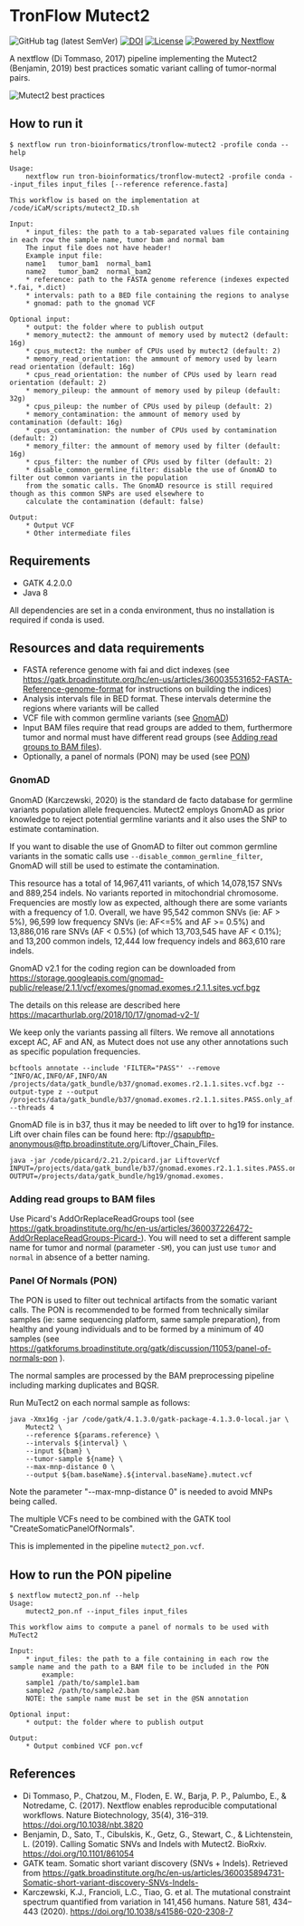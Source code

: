 # TronFlow Mutect2

![GitHub tag (latest SemVer)](https://img.shields.io/github/v/release/tron-bioinformatics/tronflow-mutect2?sort=semver)
[![DOI](https://zenodo.org/badge/355860788.svg)](https://zenodo.org/badge/latestdoi/355860788)
[![License](https://img.shields.io/badge/license-MIT-green)](https://opensource.org/licenses/MIT)
[![Powered by Nextflow](https://img.shields.io/badge/powered%20by-Nextflow-orange.svg?style=flat&colorA=E1523D&colorB=007D8A)](https://www.nextflow.io/)

A nextflow (Di Tommaso, 2017) pipeline implementing the Mutect2 (Benjamin, 2019) best practices somatic variant calling of tumor-normal pairs.

![Mutect2 best practices](https://drive.google.com/uc?id=1rDDE0v_F2YCeXfQnS00w0MY3cAGQvfho)


## How to run it

```
$ nextflow run tron-bioinformatics/tronflow-mutect2 -profile conda --help

Usage:
    nextflow run tron-bioinformatics/tronflow-mutect2 -profile conda --input_files input_files [--reference reference.fasta]

This workflow is based on the implementation at /code/iCaM/scripts/mutect2_ID.sh

Input:
    * input_files: the path to a tab-separated values file containing in each row the sample name, tumor bam and normal bam
    The input file does not have header!
    Example input file:
    name1	tumor_bam1	normal_bam1
    name2	tumor_bam2	normal_bam2
    * reference: path to the FASTA genome reference (indexes expected *.fai, *.dict)
    * intervals: path to a BED file containing the regions to analyse
    * gnomad: path to the gnomad VCF
    
Optional input:
    * output: the folder where to publish output
    * memory_mutect2: the ammount of memory used by mutect2 (default: 16g)
    * cpus_mutect2: the number of CPUs used by mutect2 (default: 2)
    * memory_read_orientation: the ammount of memory used by learn read orientation (default: 16g)
    * cpus_read_orientation: the number of CPUs used by learn read orientation (default: 2)
    * memory_pileup: the ammount of memory used by pileup (default: 32g)
    * cpus_pileup: the number of CPUs used by pileup (default: 2)
    * memory_contamination: the ammount of memory used by contamination (default: 16g)
    * cpus_contamination: the number of CPUs used by contamination (default: 2)
    * memory_filter: the ammount of memory used by filter (default: 16g)
    * cpus_filter: the number of CPUs used by filter (default: 2)
    * disable_common_germline_filter: disable the use of GnomAD to filter out common variants in the population
    from the somatic calls. The GnomAD resource is still required though as this common SNPs are used elsewhere to
    calculate the contamination (default: false)

Output:
    * Output VCF
    * Other intermediate files
```

## Requirements

- GATK 4.2.0.0
- Java 8

All dependencies are set in a conda environment, thus no installation is required if conda is used.

## Resources and data requirements

- FASTA reference genome with fai and dict indexes (see https://gatk.broadinstitute.org/hc/en-us/articles/360035531652-FASTA-Reference-genome-format for instructions on building the indices)
- Analysis intervals file in BED format. These intervals determine the regions where variants will be called
- VCF file with common germline variants (see [GnomAD](#gnomad))
- Input BAM files require that read groups are added to them, furthermore tumor and normal must have different read groups (see [Adding read groups to BAM files](#adding-read-groups-to-bam-files)).
- Optionally, a panel of normals (PON) may be used (see [PON](#pon))

### GnomAD

GnomAD (Karczewski, 2020) is the standard de facto database for germline variants population allele frequencies. Mutect2 employs GnomAD as prior knowledge to reject potential germline variants and it also uses the SNP to estimate contamination.

If you want to disable the use of GnomAD to filter out common germline variants in the somatic calls use `--disable_common_germline_filter`, GnomAD will still be used to estimate the contamination.

This resource has a total of 14,967,411 variants, of which 14,078,157 SNVs and 889,254 indels. No variants reported in mitochondrial chromosome. Frequencies are mostly low as expected, although there are some variants with a frequency of 1.0. Overall, we have 95,542 common SNVs (ie: AF > 5%), 96,599 low frequency SNVs (ie: AF<=5% and AF >= 0.5%) and 13,886,016 rare SNVs (AF < 0.5%) (of which 13,703,545 have AF < 0.1%); and 13,200 common indels, 12,444 low frequency indels and 863,610 rare indels.

GnomAD v2.1 for the coding region can be downloaded from https://storage.googleapis.com/gnomad-public/release/2.1.1/vcf/exomes/gnomad.exomes.r2.1.1.sites.vcf.bgz

The details on this release are described here https://macarthurlab.org/2018/10/17/gnomad-v2-1/

We keep only the variants passing all filters. We remove all annotations except AC, AF and AN, as Mutect does not use any other annotations such as specific population frequencies.
```
bcftools annotate --include 'FILTER="PASS"' --remove ^INFO/AC,INFO/AF,INFO/AN /projects/data/gatk_bundle/b37/gnomad.exomes.r2.1.1.sites.vcf.bgz --output-type z --output /projects/data/gatk_bundle/b37/gnomad.exomes.r2.1.1.sites.PASS.only_af.vcf.bgz --threads 4
```

GnomAD file is in b37, thus it may be needed to lift over to hg19 for instance. Lift over chain files can be found here: ftp://gsapubftp-anonymous@ftp.broadinstitute.org/Liftover_Chain_Files.
```
java -jar /code/picard/2.21.2/picard.jar LiftoverVcf INPUT=/projects/data/gatk_bundle/b37/gnomad.exomes.r2.1.1.sites.PASS.only_af.vcf.bgz OUTPUT=/projects/data/gatk_bundle/hg19/gnomad.exomes.
```

### Adding read groups to BAM files

Use Picard's AddOrReplaceReadGroups tool (see https://gatk.broadinstitute.org/hc/en-us/articles/360037226472-AddOrReplaceReadGroups-Picard-).
You will need to set a different sample name for tumor and normal (parameter `-SM`), you can just use `tumor` and `normal` in absence of a better naming.

### Panel Of Normals (PON)

The PON is used to filter out technical artifacts from the somatic variant calls. The PON is recommended to be formed from technically similar samples (ie: same sequencing platform, same sample preparation), from healthy and young individuals and to be formed by a minimum of 40 samples (see https://gatkforums.broadinstitute.org/gatk/discussion/11053/panel-of-normals-pon ).

The normal samples are processed by the BAM preprocessing pipeline including marking duplicates and BQSR.

Run MuTect2 on each normal sample as follows:

```
java -Xmx16g -jar /code/gatk/4.1.3.0/gatk-package-4.1.3.0-local.jar \
    Mutect2 \
    --reference ${params.reference} \
    --intervals ${interval} \
    --input ${bam} \
    --tumor-sample ${name} \
    --max-mnp-distance 0 \
    --output ${bam.baseName}.${interval.baseName}.mutect.vcf
```

Note the parameter "--max-mnp-distance 0" is needed to avoid MNPs being called.

The multiple VCFs need to be combined with the GATK tool "CreateSomaticPanelOfNormals".

This is implemented in the pipeline `mutect2_pon.vcf`.


## How to run the PON pipeline

```
$ nextflow mutect2_pon.nf --help
Usage:
    mutect2_pon.nf --input_files input_files

This workflow aims to compute a panel of normals to be used with MuTect2

Input:
    * input_files: the path to a file containing in each row the sample name and the path to a BAM file to be included in the PON
    	example:
	sample1	/path/to/sample1.bam
	sample2	/path/to/sample2.bam
	NOTE: the sample name must be set in the @SN annotation

Optional input:
    * output: the folder where to publish output

Output:
    * Output combined VCF pon.vcf
```

## References

- Di Tommaso, P., Chatzou, M., Floden, E. W., Barja, P. P., Palumbo, E., & Notredame, C. (2017). Nextflow enables reproducible computational workflows. Nature Biotechnology, 35(4), 316–319. https://doi.org/10.1038/nbt.3820
- Benjamin, D., Sato, T., Cibulskis, K., Getz, G., Stewart, C., & Lichtenstein, L. (2019). Calling Somatic SNVs and Indels with Mutect2. BioRxiv. https://doi.org/10.1101/861054
- GATK team. Somatic short variant discovery (SNVs + Indels). Retrieved from https://gatk.broadinstitute.org/hc/en-us/articles/360035894731-Somatic-short-variant-discovery-SNVs-Indels-
- Karczewski, K.J., Francioli, L.C., Tiao, G. et al. The mutational constraint spectrum quantified from variation in 141,456 humans. Nature 581, 434–443 (2020). https://doi.org/10.1038/s41586-020-2308-7
